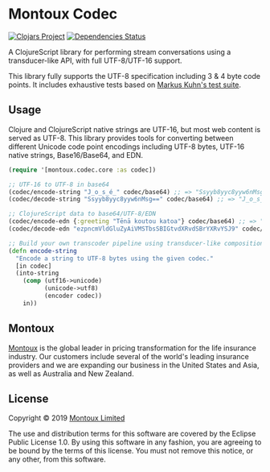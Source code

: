 # Montoux Codec

[![Clojars Project](https://img.shields.io/clojars/v/montoux/codec.svg)](https://clojars.org/montoux/codec)
[![Dependencies Status](https://versions.deps.co/montoux/codec/status.svg)](https://versions.deps.co/montoux/codec)

A ClojureScript library for performing stream conversations using a transducer-like API, with full UTF-8/UTF-16 support.

This library fully supports the UTF-8 specification including 3 & 4 byte code points. It includes exhaustive tests
based on [Markus Kuhn's test suite](https://www.cl.cam.ac.uk/~mgk25/ucs/examples/UTF-8-test.txt).

## Usage

Clojure and ClojureScript native strings are UTF-16, but most web content is served as UTF-8. This library provides
tools for converting between different Unicode code point encodings including UTF-8 bytes, UTF-16 native strings,
Base16/Base64, and EDN. 

```clojure
(require '[montoux.codec.core :as codec])

;; UTF-16 to UTF-8 in base64
(codec/encode-string "J̲o̲s̲é̲" codec/base64) ;; => "Ssyyb8yyc8yyw6nMsg=="
(codec/decode-string "Ssyyb8yyc8yyw6nMsg==" codec/base64) ;; => "J̲o̲s̲é̲"

;; ClojureScript data to base64/UTF-8/EDN
(codec/encode-edn {:greeting "Tēnā koutou katoa"} codec/base64) ;; => "ezpncmVldGluZyAiVMSTbsSBIGtvdXRvdSBrYXRvYSJ9"
(codec/decode-edn "ezpncmVldGluZyAiVMSTbsSBIGtvdXRvdSBrYXRvYSJ9" codec/base64) ;; => {:greeting "Tēnā koutou katoa"}

;; Build your own transcoder pipeline using transducer-like composition
(defn encode-string
  "Encode a string to UTF-8 bytes using the given codec."
  [in codec]
  (into-string 
    (comp (utf16->unicode)
          (unicode->utf8)
          (encoder codec))
    in))
```

## Montoux

[Montoux](http://montoux.com) is the global leader in pricing transformation for the life insurance industry.
Our customers include several of the world's leading insurance providers and we are expanding our business in
the United States and Asia, as well as Australia and New Zealand.

## License

Copyright © 2019 [Montoux Limited](https://montoux.com)

The use and distribution terms for this software are covered by the Eclipse Public License 1.0.
By using this software in any fashion, you are agreeing to be bound by the terms of this license.
You must not remove this notice, or any other, from this software.
